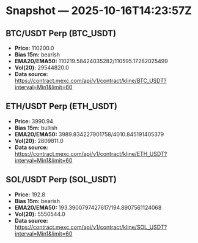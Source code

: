 # Snapshot — 2025-10-16T14:23:57Z

## BTC/USDT Perp (BTC_USDT)
- **Price:** 110200.0
- **Bias 15m:** bearish
- **EMA20/EMA50:** 110219.58424035282/110595.17282025499
- **Vol(20):** 29544820.0
- **Data source:** https://contract.mexc.com/api/v1/contract/kline/BTC_USDT?interval=Min1&limit=60

## ETH/USDT Perp (ETH_USDT)
- **Price:** 3990.94
- **Bias 15m:** bullish
- **EMA20/EMA50:** 3989.834227901758/4010.845191405379
- **Vol(20):** 2809811.0
- **Data source:** https://contract.mexc.com/api/v1/contract/kline/ETH_USDT?interval=Min1&limit=60

## SOL/USDT Perp (SOL_USDT)
- **Price:** 192.8
- **Bias 15m:** bearish
- **EMA20/EMA50:** 193.3900797427617/194.8907561124068
- **Vol(20):** 5550544.0
- **Data source:** https://contract.mexc.com/api/v1/contract/kline/SOL_USDT?interval=Min1&limit=60
